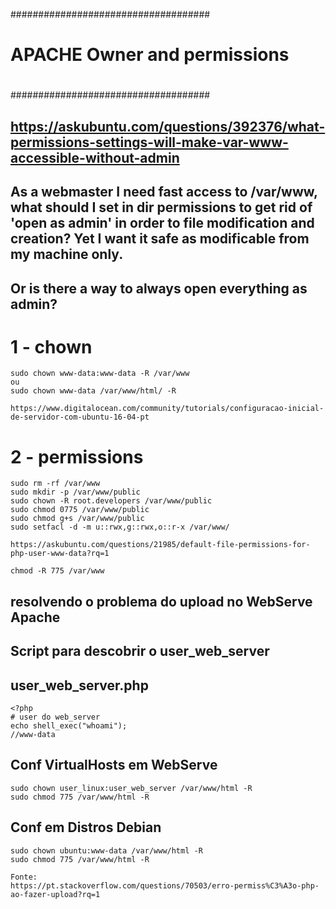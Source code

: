 ####################################
#                                  #
#   APACHE  Owner and permissions  #
#                                  #
####################################


## https://askubuntu.com/questions/392376/what-permissions-settings-will-make-var-www-accessible-without-admin

## As a webmaster I need fast access to /var/www, what should I set in dir permissions to get rid of 'open as admin' in order to file modification and creation? Yet I want it safe as modificable from my machine only.

## Or is there a way to always open everything as admin?



# 1 - chown
	sudo chown www-data:www-data -R /var/www
	ou 
	sudo chown www-data /var/www/html/ -R

	https://www.digitalocean.com/community/tutorials/configuracao-inicial-de-servidor-com-ubuntu-16-04-pt




# 2 - permissions
	sudo rm -rf /var/www
	sudo mkdir -p /var/www/public
	sudo chown -R root.developers /var/www/public
	sudo chmod 0775 /var/www/public
	sudo chmod g+s /var/www/public
	sudo setfacl -d -m u::rwx,g::rwx,o::r-x /var/www/

	https://askubuntu.com/questions/21985/default-file-permissions-for-php-user-www-data?rq=1
	
	chmod -R 775 /var/www






## resolvendo o problema do upload no WebServe Apache

## Script para descobrir o user_web_server

## user_web_server.php
	<?php
	# user do web_server
	echo shell_exec("whoami");
	//www-data


## Conf VirtualHosts em WebServe
	sudo chown user_linux:user_web_server /var/www/html -R
	sudo chmod 775 /var/www/html -R


## Conf em Distros Debian
	sudo chown ubuntu:www-data /var/www/html -R
	sudo chmod 775 /var/www/html -R

	Fonte:
	https://pt.stackoverflow.com/questions/70503/erro-permiss%C3%A3o-php-ao-fazer-upload?rq=1
	
